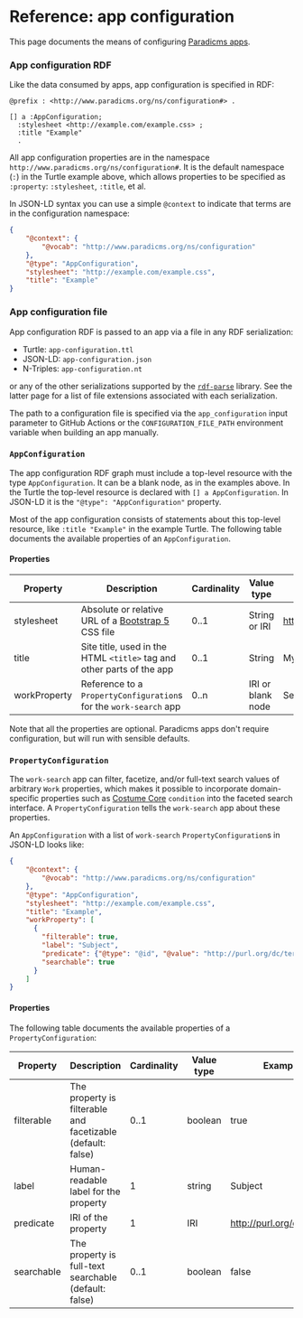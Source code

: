 # Reference: app configuration

This page documents the means of configuring [Paradicms apps](./apps).

### App configuration RDF

Like the data consumed by apps, app configuration is specified in RDF:

```
@prefix : <http://www.paradicms.org/ns/configuration#> .

[] a :AppConfiguration;
  :stylesheet <http://example.com/example.css> ;
  :title "Example"
  .
```

All app configuration properties are in the namespace `http://www.paradicms.org/ns/configuration#`. It is the default namespace (`:`) in the Turtle example above, which allows properties to be specified as `:property`: `:stylesheet`, `:title`, et al.

In JSON-LD syntax you can use a simple `@context` to indicate that terms are in the configuration namespace:
```json
{
    "@context": {
        "@vocab": "http://www.paradicms.org/ns/configuration"
    },
    "@type": "AppConfiguration",
    "stylesheet": "http://example.com/example.css",
    "title": "Example"
}
```


### App configuration file

App configuration RDF is passed to an app via a file in any RDF serialization:

* Turtle: `app-configuration.ttl`
* JSON-LD: `app-configuration.json`
* N-Triples: `app-configuration.nt`

or any of the other serializations supported by the [`rdf-parse`](https://www.npmjs.com/package/rdf-parse) library. See the latter page for a list of file extensions associated with each serialization.

The path to a configuration file is specified via the `app_configuration` input parameter to GitHub Actions or the `CONFIGURATION_FILE_PATH` environment variable when building an app manually.


### `AppConfiguration`

The app configuration RDF graph must include a top-level resource with the type `AppConfiguration`. It can be a blank node, as in the examples above. In the Turtle the top-level resource is declared with  `[] a AppConfiguration`. In JSON-LD it is the `"@type": "AppConfiguration"` property.

Most of the app configuration consists of statements about this top-level resource, like `:title "Example"` in the example Turtle. The following table documents the available properties of an `AppConfiguration`. 

#### Properties

| Property     | Description                                                                     | Cardinality | Value type        | Example values                       |
|--------------|---------------------------------------------------------------------------------|-------------|-------------------|--------------------------------------|
| stylesheet   | Absolute or relative URL of a [Bootstrap 5](https://getbootstrap.com/) CSS file | 0..1        | String or IRI     | http://example.com/bootstrap.min.css |
| title        | Site title, used in the HTML `<title>` tag and other parts of the app           | 0..1        | String            | My collection                        |
| workProperty | Reference to a `PropertyConfiguration`s for the `work-search` app               | 0..n        | IRI or blank node | See `PropertyConfiguration`          |

Note that all the properties are optional. Paradicms apps don't require configuration, but will run with sensible defaults.


### `PropertyConfiguration`

The `work-search` app can filter, facetize, and/or full-text search values of arbitrary `Work` properties, which makes it possible to incorporate domain-specific properties such as [Costume Core](http://www.ardenkirkland.com/costumecore/) `condition` into the faceted search interface. A `PropertyConfiguration` tells the `work-search` app about these properties.

An `AppConfiguration` with a list of `work-search` `PropertyConfiguration`s in JSON-LD looks like:

```json
{
    "@context": {
        "@vocab": "http://www.paradicms.org/ns/configuration"
    },
    "@type": "AppConfiguration",
    "stylesheet": "http://example.com/example.css",
    "title": "Example",
    "workProperty": [
      {
        "filterable": true,
        "label": "Subject",
        "predicate": {"@type": "@id", "@value": "http://purl.org/dc/terms/subject"},
        "searchable": true
      }
    ]
}
```

#### Properties

The following table documents the available properties of a `PropertyConfiguration`:

| Property   | Description                                                 | Cardinality | Value type | Example values                   |
|------------|-------------------------------------------------------------|-------------|------------|----------------------------------|
| filterable | The property is filterable and facetizable (default: false) | 0..1        | boolean    | true                             |
| label      | Human-readable label for the property                       | 1           | string     | Subject                          |
| predicate  | IRI of the property                                         | 1           | IRI        | http://purl.org/dc/terms/subject |
| searchable | The property is full-text searchable (default: false)       | 0..1        | boolean    | false                            |

